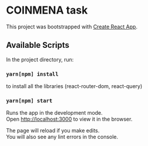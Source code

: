 # COINMENA task

This project was bootstrapped with [Create React App](https://github.com/facebook/create-react-app).

## Available Scripts

In the project directory, run:

### `yarn[npm] install`

to install all the libraries (react-router-dom, react-query)
### `yarn[npm] start`

Runs the app in the development mode.\
Open [http://localhost:3000](http://localhost:3000) to view it in the browser.

The page will reload if you make edits.\
You will also see any lint errors in the console.